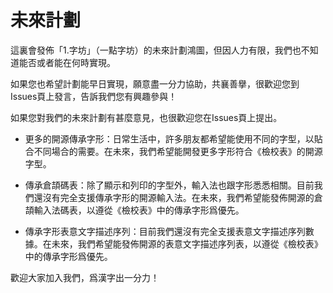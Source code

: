 # 未來計劃

這裏會發佈「1.字坊」（一點字坊）的未來計劃鴻圖，但因人力有限，我們也不知道能否或者能在何時實現。

如果您也希望計劃能早日實現，願意盡一分力協助，共襄善擧，很歡迎您到Issues頁上發言，告訴我們您有興趣參與！

如果您對我們的未來計劃有甚麼意見，也很歡迎您在Issues頁上提出。

* 更多的開源傳承字形：日常生活中，許多朋友都希望能使用不同的字型，以貼合不同場合的需要。在未來，我們希望能開發更多字形符合《檢校表》的開源字型。

* 傳承倉頡碼表：除了顯示和列印的字型外，輸入法也跟字形悉悉相關。目前我們還沒有完全支援傳承字形的開源輸入法。在未來，我們希望能發佈開源的倉頡輸入法碼表，以遵從《檢校表》中的傳承字形爲優先。

* 傳承字形表意文字描述序列：目前我們還沒有完全支援表意文字描述序列數據。在未來，我們希望能發佈開源的表意文字描述序列表，以遵從《檢校表》中的傳承字形爲優先。

歡迎大家加入我們，爲漢字出一分力！

